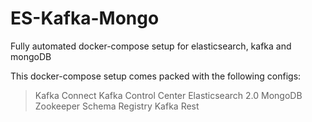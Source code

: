 # ES-Kafka-Mongo
Fully automated docker-compose setup for elasticsearch, kafka and mongoDB

This docker-compose setup comes packed with the following configs:

 > Kafka Connect
 > Kafka Control Center
 > Elasticsearch 2.0
 > MongoDB
 > Zookeeper
 > Schema Registry
 > Kafka Rest
 
